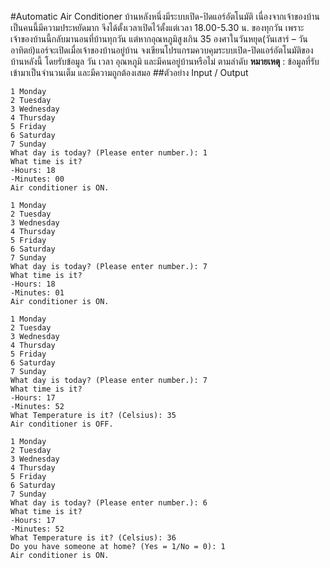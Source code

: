 #Automatic Air Conditioner
บ้านหลังหนึ่งมีระบบเปิด-ปิดแอร์อัตโนมัติ เนื่องจากเจ้าของบ้านเป็นคนนี้มีความประหยัดมาก จึงได้ตั้งเวลาเปิดไว้ตั้งแต่เวลา 18.00-5.30 น. ของทุกวัน เพราะเจ้าของบ้านนี้กลับมานอนที่บ้านทุกวัน แต่หากอุณหภูมิสูงเกิน 35 องศาในวันหยุด(วันเสาร์ – วันอาทิตย์)แอร์จะเปิดเมื่อเจ้าของบ้านอยู่บ้าน
จงเขียนโปรแกรมควบคุมระบบเปิด-ปิดแอร์อัตโนมัติของบ้านหลังนี้ โดยรับข้อมูล วัน เวลา อุณหภูมิ และมีคนอยู่บ้านหรือไม่ ตามลำดับ
**หมายเหตุ** : ข้อมูลที่รับเข้ามาเป็นจำนวนเต็ม และมีความถูกต้องเสมอ
##ตัวอย่าง Input / Output
```
1 Monday
2 Tuesday
3 Wednesday
4 Thursday
5 Friday
6 Saturday
7 Sunday
What day is today? (Please enter number.): 1
What time is it?
-Hours: 18
-Minutes: 00
Air conditioner is ON.
```

```
1 Monday
2 Tuesday
3 Wednesday
4 Thursday
5 Friday
6 Saturday
7 Sunday
What day is today? (Please enter number.): 7
What time is it?
-Hours: 18
-Minutes: 01
Air conditioner is ON.
```

```
1 Monday
2 Tuesday
3 Wednesday
4 Thursday
5 Friday
6 Saturday
7 Sunday
What day is today? (Please enter number.): 7
What time is it?
-Hours: 17
-Minutes: 52
What Temperature is it? (Celsius): 35
Air conditioner is OFF.
```

```
1 Monday
2 Tuesday
3 Wednesday
4 Thursday
5 Friday
6 Saturday
7 Sunday
What day is today? (Please enter number.): 6
What time is it?
-Hours: 17
-Minutes: 52
What Temperature is it? (Celsius): 36
Do you have someone at home? (Yes = 1/No = 0): 1
Air conditioner is ON.
```
